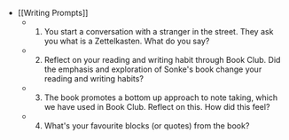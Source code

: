 - [[Writing Prompts]]
    - 1. You start a conversation with a stranger in the street. They ask you what is a Zettelkasten. What do you say?
    - 2. Reflect on your reading and writing habit through Book Club. Did the emphasis and exploration of Sonke's book change your reading and writing habits?
    - 3. The book promotes a bottom up approach to note taking, which we have used in Book Club. Reflect on this. How did this feel?
    - 4. What's your favourite blocks (or quotes) from the book?

